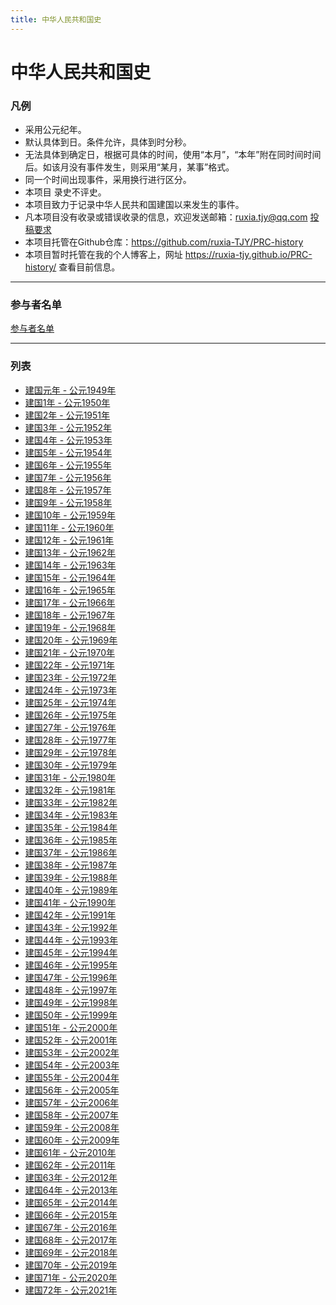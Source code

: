 ```yaml
---
title: 中华人民共和国史
---
```


# 中华人民共和国史

### 凡例
+ 采用公元纪年。
+ 默认具体到日。条件允许，具体到时分秒。
+ 无法具体到确定日，根据可具体的时间，使用“本月”，“本年”附在同时间时间后。如该月没有事件发生，则采用“某月，某事”格式。
+ 同一个时间出现事件，采用换行进行区分。
+ 本项目 录史不评史。
+ 本项目致力于记录中华人民共和国建国以来发生的事件。
+ 凡本项目没有收录或错误收录的信息，欢迎发送邮箱：ruxia.tjy@qq.com [投稿要求](投稿要求.html "投稿要求")
+ 本项目托管在Github仓库：https://github.com/ruxia-TJY/PRC-history
+ 本项目暂时托管在我的个人博客上，网址 https://ruxia-tjy.github.io/PRC-history/ 查看目前信息。
---

### 参与者名单
[参与者名单](参与者.html "参与者名单")

---
### 列表
+ [建国元年 - 公元1949年](1949年.html "建国元年 - 公元1949年")
+ [建国1年 - 公元1950年](1950年.html "建国1年 - 公元1950年")
+ [建国2年 - 公元1951年](1951年.html "建国2年 - 公元1951年")
+ [建国3年 - 公元1952年](1952年.html "建国3年 - 公元1952年")
+ [建国4年 - 公元1953年](1953年.html "建国4年 - 公元1953年")
+ [建国5年 - 公元1954年](1954年.html "建国5年 - 公元1954年")
+ [建国6年 - 公元1955年](1955年.html "建国6年 - 公元1955年")
+ [建国7年 - 公元1956年](1956年.html "建国7年 - 公元1956年")
+ [建国8年 - 公元1957年](1957年.html "建国8年 - 公元1957年")
+ [建国9年 - 公元1958年](1958年.html "建国9年 - 公元1958年")
+ [建国10年 - 公元1959年](1959年.html "建国10年 - 公元1959年")
+ [建国11年 - 公元1960年](1960年.html "建国11年 - 公元1960年")
+ [建国12年 - 公元1961年](1961年.html "建国12年 - 公元1961年")
+ [建国13年 - 公元1962年](1962年.html "建国13年 - 公元1962年")
+ [建国14年 - 公元1963年](1963年.html "建国14年 - 公元1963年")
+ [建国15年 - 公元1964年](1964年.html "建国15年 - 公元1964年")
+ [建国16年 - 公元1965年](1965年.html "建国16年 - 公元1965年")
+ [建国17年 - 公元1966年](1966年.html "建国17年 - 公元1966年")
+ [建国18年 - 公元1967年](1967年.html "建国18年 - 公元1967年")
+ [建国19年 - 公元1968年](1968年.html "建国19年 - 公元1968年")
+ [建国20年 - 公元1969年](1969年.html "建国20年 - 公元1969年")
+ [建国21年 - 公元1970年](1970年.html "建国21年 - 公元1970年")
+ [建国22年 - 公元1971年](1971年.html "建国22年 - 公元1971年")
+ [建国23年 - 公元1972年](1972年.html "建国23年 - 公元1972年")
+ [建国24年 - 公元1973年](1973年.html "建国24年 - 公元1973年")
+ [建国25年 - 公元1974年](1974年.html "建国25年 - 公元1974年")
+ [建国26年 - 公元1975年](1975年.html "建国26年 - 公元1975年")
+ [建国27年 - 公元1976年](1976年.html "建国27年 - 公元1976年")
+ [建国28年 - 公元1977年](1977年.html "建国28年 - 公元1977年")
+ [建国29年 - 公元1978年](1978年.html "建国29年 - 公元1978年")
+ [建国30年 - 公元1979年](1979年.html "建国30年 - 公元1979年")
+ [建国31年 - 公元1980年](1980年.html "建国31年 - 公元1980年")
+ [建国32年 - 公元1981年](1981年.html "建国32年 - 公元1981年")
+ [建国33年 - 公元1982年](1982年.html "建国33年 - 公元1982年")
+ [建国34年 - 公元1983年](1983年.html "建国34年 - 公元1983年")
+ [建国35年 - 公元1984年](1984年.html "建国35年 - 公元1984年")
+ [建国36年 - 公元1985年](1985年.html "建国36年 - 公元1985年")
+ [建国37年 - 公元1986年](1986年.html "建国37年 - 公元1986年")
+ [建国38年 - 公元1987年](1987年.html "建国38年 - 公元1987年")
+ [建国39年 - 公元1988年](1988年.html "建国39年 - 公元1988年")
+ [建国40年 - 公元1989年](1989年.html "建国40年 - 公元1989年")
+ [建国41年 - 公元1990年](1990年.html "建国41年 - 公元1990年")
+ [建国42年 - 公元1991年](1991年.html "建国42年 - 公元1991年")
+ [建国43年 - 公元1992年](1992年.html "建国43年 - 公元1992年")
+ [建国44年 - 公元1993年](1993年.html "建国44年 - 公元1993年")
+ [建国45年 - 公元1994年](1994年.html "建国45年 - 公元1994年")
+ [建国46年 - 公元1995年](1995年.html "建国46年 - 公元1995年")
+ [建国47年 - 公元1996年](1996年.html "建国47年 - 公元1996年")
+ [建国48年 - 公元1997年](1997年.html "建国48年 - 公元1997年")
+ [建国49年 - 公元1998年](1998年.html "建国49年 - 公元1998年")
+ [建国50年 - 公元1999年](1999年.html "建国50年 - 公元1999年")
+ [建国51年 - 公元2000年](2000年.html "建国51年 - 公元2000年")
+ [建国52年 - 公元2001年](2001年.html "建国52年 - 公元2001年")
+ [建国53年 - 公元2002年](2002年.html "建国53年 - 公元2002年")
+ [建国54年 - 公元2003年](2003年.html "建国54年 - 公元2003年")
+ [建国55年 - 公元2004年](2004年.html "建国55年 - 公元2004年")
+ [建国56年 - 公元2005年](2005年.html "建国56年 - 公元2005年")
+ [建国57年 - 公元2006年](2006年.html "建国57年 - 公元2006年")
+ [建国58年 - 公元2007年](2007年.html "建国58年 - 公元2007年")
+ [建国59年 - 公元2008年](2008年.html "建国59年 - 公元2008年")
+ [建国60年 - 公元2009年](2009年.html "建国60年 - 公元2009年")
+ [建国61年 - 公元2010年](2010年.html "建国61年 - 公元2010年")
+ [建国62年 - 公元2011年](2011年.html "建国62年 - 公元2011年")
+ [建国63年 - 公元2012年](2012年.html "建国63年 - 公元2012年")
+ [建国64年 - 公元2013年](2013年.html "建国64年 - 公元2013年")
+ [建国65年 - 公元2014年](2014年.html "建国65年 - 公元2014年")
+ [建国66年 - 公元2015年](2015年.html "建国66年 - 公元2015年")
+ [建国67年 - 公元2016年](2016年.html "建国67年 - 公元2016年")
+ [建国68年 - 公元2017年](2017年.html "建国68年 - 公元2017年")
+ [建国69年 - 公元2018年](2018年.html "建国69年 - 公元2018年")
+ [建国70年 - 公元2019年](2019年.html "建国70年 - 公元2019年")
+ [建国71年 - 公元2020年](2020年.html "建国71年 - 公元2020年")
+ [建国72年 - 公元2021年](2021年.html "建国72年 - 公元2021年")
